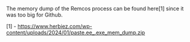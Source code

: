 The memory dump of the Remcos process can be found here[1] since it was too big for Github.

[1] - https://www.herbiez.com/wp-content/uploads/2024/01/paste.ee_.exe_mem_dump.zip
